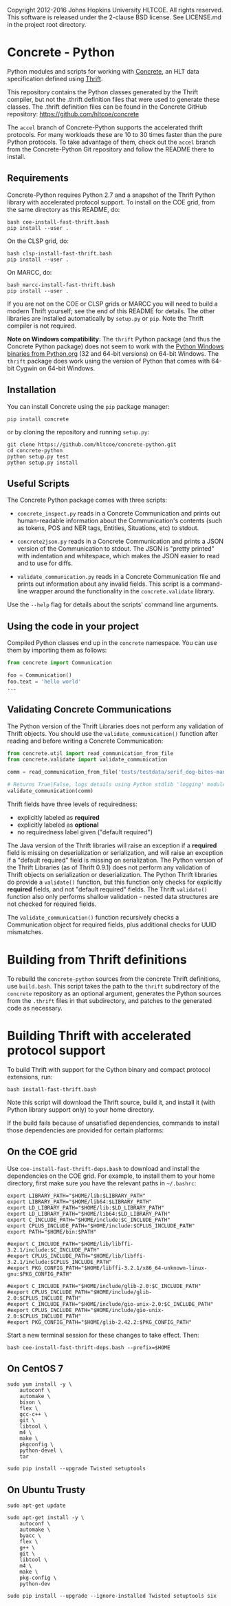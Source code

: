 Copyright 2012-2016 Johns Hopkins University HLTCOE. All rights
reserved.  This software is released under the 2-clause BSD license.
See LICENSE.md in the project root directory.

Concrete - Python
=================

Python modules and scripts for working with
[Concrete](https://github.com/hltcoe/concrete), an HLT data
specification defined using [Thrift](http://thrift.apache.org).

This repository contains the Python classes generated by the Thrift
compiler, but not the .thrift definition files that were used to
generate these classes.  The .thrift definition files can be found in
the Concrete GitHub repository: https://github.com/hltcoe/concrete

The `accel` branch of Concrete-Python supports the accelerated thrift
protocols.  For many workloads these are 10 to 30 times faster than the
pure Python protocols.  To take advantage of them, check out the
`accel` branch from the Concrete-Python Git repository and follow the
README there to install.

Requirements
------------

Concrete-Python requires Python 2.7 and a snapshot of the Thrift Python
library with accelerated protocol support.  To install on the COE grid,
from the same directory as this README, do:

```
bash coe-install-fast-thrift.bash
pip install --user .
```

On the CLSP grid, do:

```
bash clsp-install-fast-thrift.bash
pip install --user .
```

On MARCC, do:

```
bash marcc-install-fast-thrift.bash
pip install --user .
```

If you are not on the COE or CLSP grids or MARCC you will need to build
a modern Thrift yourself; see the end of this README for details.
The other libraries are installed automatically by
`setup.py` or `pip`.  Note the Thrift compiler is not required.

**Note on Windows compatibility**: The `thrift` Python package (and
thus the Concrete Python package) does not seem to work with the
[Python Windows binaries from
Python.org](https://www.python.org/downloads/windows/) (32 and 64-bit
versions) on 64-bit Windows.  The `thrift` package does work using the
version of Python that comes with 64-bit Cygwin on 64-bit Windows.

Installation
------------

You can install Concrete using the `pip` package manager:

```
pip install concrete
```

or by cloning the repository and running `setup.py`:

```
git clone https://github.com/hltcoe/concrete-python.git
cd concrete-python
python setup.py test
python setup.py install
```

Useful Scripts
--------------

The Concrete Python package comes with three scripts:

* `concrete_inspect.py` reads in a Concrete Communication and prints
  out human-readable information about the Communication's contents
  (such as tokens, POS and NER tags, Entities, Situations, etc) to
  stdout.

* `concrete2json.py` reads in a Concrete Communication and prints a
  JSON version of the Communication to stdout.  The JSON is "pretty
  printed" with indentation and whitespace, which makes the JSON
  easier to read and to use for diffs.

* `validate_communication.py` reads in a Concrete Communication file
  and prints out information about any invalid fields.  This script is
  a command-line wrapper around the functionality in the
  `concrete.validate` library.

Use the `--help` flag for details about the scripts' command line
arguments.


Using the code in your project
------------------------------

Compiled Python classes end up in the `concrete` namespace. You can
use them by importing them as follows:

```python
from concrete import Communication

foo = Communication()
foo.text = 'hello world'
...
```


Validating Concrete Communications
----------------------------------

The Python version of the Thrift Libraries does not perform any
validation of Thrift objects.  You should use the
`validate_communication()` function after reading and before writing a
Concrete Communication:

```python
from concrete.util import read_communication_from_file
from concrete.validate import validate_communication

comm = read_communication_from_file('tests/testdata/serif_dog-bites-man.concrete')

# Returns True|False, logs details using Python stdlib 'logging' module
validate_communication(comm)
```

Thrift fields have three levels of requiredness:
* explicitly labeled as **required**
* explicitly labeled as **optional**
* no requiredness label given ("default required")

The Java version of the Thrift libraries will raise an exception if a
**required** field is missing on deserialization or serialization, and
will raise an exception if a "default required" field is missing on
serialization.  The Python version of the Thrift Libraries (as of
Thrift 0.9.1) does not perform any validation of Thrift objects on
serialization or deserialization.  The Python Thrift libraries do
provide a `validate()` function, but this function only checks for
explicitly **required** fields, and not "default required" fields.
The Thrift `validate()` function also only performs shallow validation -
nested data structures are not checked for required fields.

The `validate_communication()` function recursively checks a
Communication object for required fields, plus additional checks for
UUID mismatches.


Building from Thrift definitions
================================

To rebuild the `concrete-python` sources from the concrete Thrift
definitions, use `build.bash`.  This script takes the path to the
`thrift` subdirectory of the `concrete` repository as an optional
argument, generates the Python sources from the `.thrift` files
in that subdirectory, and patches to the generated code as necessary.


Building Thrift with accelerated protocol support
=================================================

To build Thrift with support for the Cython binary and compact
protocol extensions, run:

```
bash install-fast-thrift.bash
```

Note this script will download the Thrift source, build it, and install
it (with Python library support only) to your home directory.

If the build fails because of unsatisfied dependencies, commands to
install those dependencies are provided for certain platforms:

On the COE grid
---------------

Use `coe-install-fast-thrift-deps.bash` to download and install the
dependencies on the COE grid.  For example, to install them to your
home directory, first make sure you have the relevant paths in
`~/.bashrc`:

```
export LIBRARY_PATH="$HOME/lib:$LIBRARY_PATH"
export LIBRARY_PATH="$HOME/lib64:$LIBRARY_PATH"
export LD_LIBRARY_PATH="$HOME/lib:$LD_LIBRARY_PATH"
export LD_LIBRARY_PATH="$HOME/lib64:$LD_LIBRARY_PATH"
export C_INCLUDE_PATH="$HOME/include:$C_INCLUDE_PATH"
export CPLUS_INCLUDE_PATH="$HOME/include:$CPLUS_INCLUDE_PATH"
export PATH="$HOME/bin:$PATH"

#export C_INCLUDE_PATH="$HOME/lib/libffi-3.2.1/include:$C_INCLUDE_PATH"
#export CPLUS_INCLUDE_PATH="$HOME/lib/libffi-3.2.1/include:$CPLUS_INCLUDE_PATH"
#export PKG_CONFIG_PATH="$HOME/libffi-3.2.1/x86_64-unknown-linux-gnu:$PKG_CONFIG_PATH"

#export C_INCLUDE_PATH="$HOME/include/glib-2.0:$C_INCLUDE_PATH"
#export CPLUS_INCLUDE_PATH="$HOME/include/glib-2.0:$CPLUS_INCLUDE_PATH"
#export C_INCLUDE_PATH="$HOME/include/gio-unix-2.0:$C_INCLUDE_PATH"
#export CPLUS_INCLUDE_PATH="$HOME/include/gio-unix-2.0:$CPLUS_INCLUDE_PATH"
#export PKG_CONFIG_PATH="$HOME/glib-2.42.2:$PKG_CONFIG_PATH"
```

Start a new terminal session for these changes to take effect.  Then:

```
bash coe-install-fast-thrift-deps.bash --prefix=$HOME
```

On CentOS 7
-----------

```
sudo yum install -y \
    autoconf \
    automake \
    bison \
    flex \
    gcc-c++ \
    git \
    libtool \
    m4 \
    make \
    pkgconfig \
    python-devel \
    tar

sudo pip install --upgrade Twisted setuptools
```

On Ubuntu Trusty
----------------

```
sudo apt-get update

sudo apt-get install -y \
    autoconf \
    automake \
    byacc \
    flex \
    g++ \
    git \
    libtool \
    m4 \
    make \
    pkg-config \
    python-dev

sudo pip install --upgrade --ignore-installed Twisted setuptools six
```
